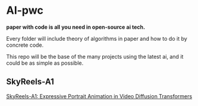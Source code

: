 # AI-pwc

**paper with code is all you need in open-source ai tech.**

Every folder will include theory of algorithms in paper and how to do it by concrete code.

This repo will be the base of the many projects using the latest ai, and it could be as simple as possible.

## SkyReels-A1
[SkyReels-A1: Expressive Portrait Animation in Video Diffusion Transformers](https://arxiv.org/pdf/2502.10841 "点击查看论文")